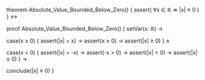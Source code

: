 theorem Absolute_Value_Bounded_Below_Zero() {
  assert(
    ∀x ∈ ℝ ⇒ |x| ≥ 0
  )
} ↔

proof Absolute_Value_Bounded_Below_Zero() {
  setVar(x: ℝ) →
  
  case(x ≥ 0) {
    assert(|x| = x) →
    assert(x ≥ 0) →
    assert(|x| ≥ 0)
  } ∧

  case(x < 0) {
    assert(|x| = -x) →
    assert(-x > 0) →
    assert(|x| > 0) →
    assert(|x| ≥ 0)
  } →

  conclude(|x| ≥ 0)
}